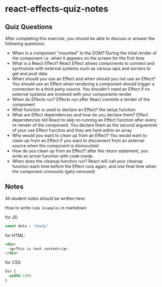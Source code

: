 # react-effects-quiz-notes

## Quiz Questions

After completing this exercise, you should be able to discuss or answer the following questions:

- When is a component "mounted" to the DOM?
During the intial render of the component i.e. when it appears on the screen for the first time
- What is a React Effect?
React Effect allows components to connect and sychronize with external systems such as various apis and servers to get and post data
- When should you use an Effect and when should you not use an Effect?
You should use an Effect when rendering a component should trigger a connection to a third party source.
You shouldn't need an Effect if no external systems are involved with your components render
- When do Effects run?
Effects run after React commits a render of the component
- What function is used to declare an Effect?
the setup function
- What are Effect dependencies and how do you declare them?
Effect dependencies tell React to skip re-running an Effect function after every re-render of the component. You declare them as the second arguemnet of your use Effect function and they are held within an array
- Why would you want to clean up from an Effect?
You would want to clean up from an Effect if you want to disconnect from an external source when the component is dismounted
- How do you clean up from an Effect?
after the return statement, you write an arrow function with code inside.
- When does the cleanup function run?
React will call your cleanup function each time before the Effect runs again, and one final time when the component unmounts (gets removed)

## Notes

All student notes should be written here.


How to write `Code Examples` in markdown

for JS:
```javascript
const data = "Howdy"
```

for HTML:
```html
<div>
  <p>This is text content</p>
</div>
```

for CSS:
```css
div {
  width:100%
}
```
